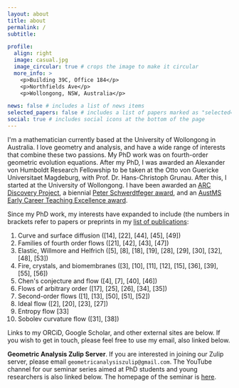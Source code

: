 ```yaml
---
layout: about
title: about
permalink: /
subtitle: 

profile:
  align: right
  image: casual.jpg
  image_circular: true # crops the image to make it circular
  more_info: >
    <p>Building 39C, Office 184</p>
    <p>Northfields Ave</p>
    <p>Wollongong, NSW, Australia</p>

news: false # includes a list of news items
selected_papers: false # includes a list of papers marked as "selected={true}"
social: true # includes social icons at the bottom of the page
---
```


I'm a mathematician currently based at the University of Wollongong in Australia.
I love geometry and analysis, and have a wide range of interests that combine these two passions.
My PhD work was on fourth-order geometric evolution equations.
After my PhD, I was awarded an Alexander von Humboldt Research Fellowship to be taken at the Otto von Guericke Universitaet Magdeburg, with Prof. Dr. Hans-Christoph Grunau.
After this, I started at the University of Wollongong.
I have been awarded an [ARC Discovery Project](https://researchdata.edu.au/discovery-projects-grant-id-dp150100375/617672), a biennial [Peter Schwerdtfeger award](https://www.humboldtaustralia.org.au/aavhf-award-winners/), and an [AustMS Early Career Teaching Excellence award](https://austms.org.au/awards-grants/awards/the-teaching-excellence-awards/the-2018-early-career-teaching-excellence-award/).

Since my PhD work, my interests have expanded to include (the numbers in brackets refer to papers or preprints in my [list of publications](https://glenw83.github.io/assets/pdf/refs.pdf):

1. Curve and surface diffusion ([14], [22], [44], [45], [49])
2. Families of fourth order flows ([21], [42], [43], [47])
3. Elastic, Willmore and Helfrich ([5], [8], [18], [19], [28], [29], [30], [32], [48], [53])
4. Fire, crystals, and biomembranes ([3], [10], [11], [12], [15], [36], [39], [55], [56])
5. Chen's conjecture and flow ([4], [7], [40], [46])
6. Flows of arbitrary order ([17], [25], [26], [34], [35])
7. Second-order flows ([1], [13], [50], [51], [52])
8. Ideal flow ([2], [20], [23], [27])
9. Entropy flow [33]
10. Sobolev curvature flow ([31], [38])

Links to my ORCiD, Google Scholar, and other external sites are below.
If you wish to get in touch, please feel free to use my email, also linked below.

**Geometric Analysis Zulip Server**. If you are interested in joining our Zulip server, please email `geometricanalysiszulip@gmail.com`.
The YouTube channel for our seminar series aimed at PhD students and young researchers is also linked below.
The homepage of the seminar is [here](https://oz-geom-pde.github.io/).
